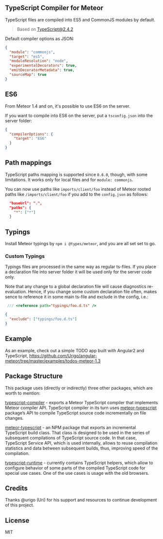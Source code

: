 ## TypeScript Compiler for Meteor

TypeScript files are compiled into ES5 and CommonJS modules by default.

> Based on TypeScript@2.4.2

Default compiler options as JSON:
````json
{
  "module": "commonjs",
  "target": "es5",
  "moduleResolution": "node",
  "experimentalDecorators": true,
  "emitDecoratorMetadata": true,
  "sourceMap": true
}
````
## ES6

From Meteor 1.4 and on, it's possible to use ES6 on the server.

If you want to compile into ES6 on the server, put a `tsconfig.json` into the server folder:
```json
{
  "compilerOptions": {
    "target": "ES6"
  }
}
```

## Path mappings

TypeScript paths mapping is supported since `0.6.0`, though,
with some limitations. It works only for local files and for `module: commonjs`.

You can now use paths like `imports/client/foo` instead of Meteor rooted
paths like `/imports/client/foo` if you add to the `config.json` as follows:
```json
  "baseUrl": ".",
  "paths": {
    "*": ["*"]
  }
```

## Typings

Install Meteor typings by `npm i @types/meteor`, and you are all set set to go.

### Custom Typings

Typings files are processed in the same way as regular ts-files. 
If you place a declaration file into server folder it will be used only for the server code only.

Note that any change to a global declaration file will cause diagnostics re-evaluation.
Hence, if you change some custom declaration file often, makes sence to reference it in some main ts-file
and exclude in the config, i.e.:
```ts
 /// <reference path="typings/foo.d.ts" />
```
```json
{
  "exclude": ["typings/foo.d.ts"]
}
```

## Example

As an example, check out a simple TODO app built with Angular2 and TypeScript,
https://github.com/Urigo/angular-meteor/tree/master/examples/todos-meteor-1.3

## Package Structure

This package uses (directly or indirectly) three other packages, which are worth to mention:

[typescript-compiler](https://github.com/barbatus/typescript-compiler) - exports a Meteor TypeScript compiler that implements Meteor compiler API. TypeScript compiler in its turn uses [meteor-typescript](https://github.com/barbatus/meteor-typescript) package’s API
to compile TypeScript source code incrementally on file changes.

[meteor-typescript](https://github.com/barbatus/meteor-typescript) - an NPM package that exports an incremental TypeScript build class.
That class is designed to be used in the series of subsequent compilations of TypeScript source code. In that case, TypeScript Service API, which is used internally, allows to reuse compilation statistics and data between subsequent builds, thus, improving speed of the compilation.

[typescript-runtime](https://github.com/barbatus/typescript-runtime) - currently contains TypeScript helpers,
which allow to configure behavior of some parts of the compiled TypeScript code for special use cases. One of the use cases is usage with the old browsers.

## Credits

Thanks @urigo (Uri) for his support and resources to continue 
development of this project.

## License
MIT
